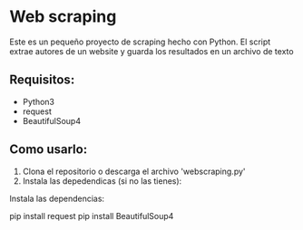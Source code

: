 # Web scraping

Este es un pequeño proyecto de scraping hecho con Python. El script extrae autores de un website y guarda los resultados en un archivo de texto

## Requisitos:

- Python3
- request
- BeautifulSoup4

## Como usarlo:

1. Clona el repositorio o descarga el archivo 'webscraping.py'
2. Instala las depedendicas (si no las tienes):

Instala las dependencias:

pip install request
pip install BeautifulSoup4


